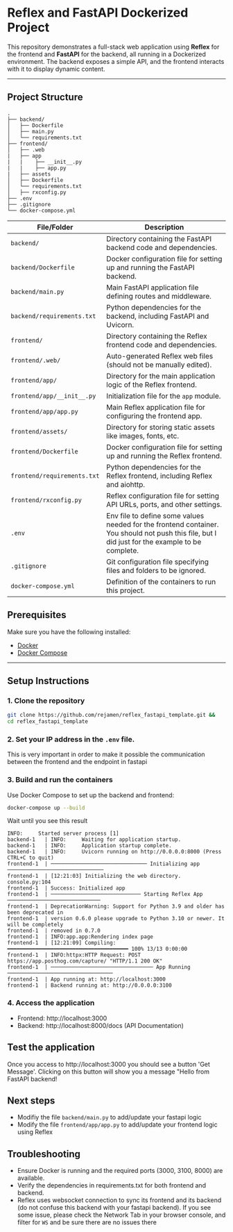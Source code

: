# Reflex and FastAPI Dockerized Project

This repository demonstrates a full-stack web application using **Reflex** for the frontend and **FastAPI** for the backend, all running in a Dockerized environment. The backend exposes a simple API, and the frontend interacts with it to display dynamic content.

---

## Project Structure
```
.
├── backend/
│   ├── Dockerfile
│   ├── main.py
│   └── requirements.txt
├── frontend/
│   ├── .web
|   ├── app
|   |    ├── __init__.py
|   |    ├── app.py
|   ├── assets
│   ├── Dockerfile
│   └── requirements.txt
│   ├── rxconfig.py
├── .env
├── .gitignore
└── docker-compose.yml
```

| File/Folder          | Description                                                                 |
|-----------------------|-----------------------------------------------------------------------------|
| `backend/`           | Directory containing the FastAPI backend code and dependencies.            |
| `backend/Dockerfile`  | Docker configuration file for setting up and running the FastAPI backend. |
| `backend/main.py`     | Main FastAPI application file defining routes and middleware.              |
| `backend/requirements.txt` | Python dependencies for the backend, including FastAPI and Uvicorn.    |
| `frontend/`               | Directory containing the Reflex frontend code and dependencies.            |
| `frontend/.web/`          | Auto-generated Reflex web files (should not be manually edited).           |
| `frontend/app/`           | Directory for the main application logic of the Reflex frontend.           |
| `frontend/app/__init__.py` | Initialization file for the `app` module.                                  |
| `frontend/app/app.py`     | Main Reflex application file for configuring the frontend app.             |
| `frontend/assets/`        | Directory for storing static assets like images, fonts, etc.              |
| `frontend/Dockerfile`     | Docker configuration file for setting up and running the Reflex frontend. |
| `frontend/requirements.txt` | Python dependencies for the Reflex frontend, including Reflex and aiohttp. |
| `frontend/rxconfig.py`    | Reflex configuration file for setting API URLs, ports, and other settings.|
| `.env`     | Env file to define some values needed for the frontend container. You should not push this file, but I did just for the example to be complete.
| `.gitignore`     | Git configuration file specifying files and folders to be ignored.
| `docker-compose.yml`     | Definition of the containers to run this project.



## Prerequisites

Make sure you have the following installed:
- [Docker](https://www.docker.com/)
- [Docker Compose](https://docs.docker.com/compose/)

---

## Setup Instructions

### 1. Clone the repository
```bash
git clone https://github.com/rejamen/reflex_fastapi_template.git &&
cd reflex_fastapi_template
```

### 2. Set your IP address in the `.env` file.
This is very important in order to make it possible the communication between the frontend and the endpoint in fastapi

### 3. Build and run the containers
Use Docker Compose to set up the backend and frontend:

```bash
docker-compose up --build
```


Wait until you see this result
```
INFO:     Started server process [1]
backend-1   | INFO:     Waiting for application startup.
backend-1   | INFO:     Application startup complete.
backend-1   | INFO:     Uvicorn running on http://0.0.0.0:8000 (Press CTRL+C to quit)
frontend-1  | ─────────────────────────────── Initializing app ───────────────────────────────
frontend-1  | [12:21:03] Initializing the web directory.                        console.py:104
frontend-1  | Success: Initialized app
frontend-1  | ───────────────────────────── Starting Reflex App ──────────────────────────────
frontend-1  | DeprecationWarning: Support for Python 3.9 and older has been deprecated in 
frontend-1  | version 0.6.0 please upgrade to Python 3.10 or newer. It will be completely 
frontend-1  | removed in 0.7.0
frontend-1  | INFO:app.app:Rendering index page
frontend-1  | [12:21:09] Compiling: ━━━━━━━━━━━━━━━━━━━━━━━━━━━━━━━━━━━━━━━ 100% 13/13 0:00:00
frontend-1  | INFO:httpx:HTTP Request: POST https://app.posthog.com/capture/ "HTTP/1.1 200 OK"
frontend-1  | ───────────────────────────────── App Running ──────────────────────────────────
frontend-1  | App running at: http://localhost:3000
frontend-1  | Backend running at: http://0.0.0.0:3100
```

### 4. Access the application
* Frontend: http://localhost:3000
* Backend: http://localhost:8000/docs (API Documentation)

## Test the application
Once you access to http://localhost:3000 you should see a button 'Get Message'. Clicking on this button will show you a message "Hello from FastAPI backend!

## Next steps
* Modifiy the file `backend/main.py` to add/update your fastapi logic
* Modify the file `frontend/app/app.py` to add/update your frontend logic using Reflex

## Troubleshooting
* Ensure Docker is running and the required ports (3000, 3100, 8000) are available.
* Verify the dependencies in requirements.txt for both frontend and backend.
* Reflex uses websocket connection to sync its frontend and its backend (do not confuse this backend with your fastapi backend). If you see some issue, please check the Network Tab in your browser console, and filter for `WS` and be sure there are no issues there